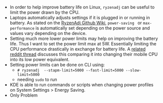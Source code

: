 - In order to help improve battery life on Linux, `ryzenadj` can be useful to limit the power drawn by the CPU.
- Laptops automatically adjusts settings if it is plugged in or running in battery. As stated on the [RyzenAdj Github Wiki](https://github.com/FlyGoat/RyzenAdj/wiki/Renoir-Tuning-Guide), `power-saving ` or `max-performance` is automatically set depending on the power source and values vary depending on the device.
- Setting much more lower power limits may help on improving the battery life. Thus I want to set the power limit max at 5W. Essentially limiting the CPU performance drastically in exchange for battery life. A [related reddit thread](https://www.reddit.com/r/AMDLaptops/comments/11jjmmc/turned_my_6800h_into_a_6800u_using_ryzenadj/) discusses this comparing it into changing their mobile CPU into its low power equivalent.
- Setting power limits can be done on CLI using:
	- `# ryzenadj  --stapm-limit=5000 --fast-limit=5000 --slow-limit=5000 `
	- needing `sudo` to run
- KDE is able to run commands or scripts when changing power profiles on System Settings > Energy Saving.
- Only Problem